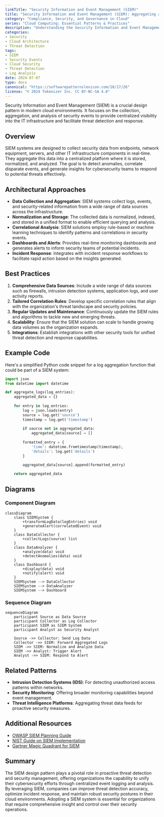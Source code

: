 ```yaml
---
linkTitle: "Security Information and Event Management (SIEM)"
title: "Security Information and Event Management (SIEM): Aggregating and Analyzing Security Events for Threat Detection"
category: "Compliance, Security, and Governance in Cloud"
series: "Cloud Computing: Essential Patterns & Practices"
description: "Understanding the Security Information and Event Management (SIEM) pattern for aggregating and analyzing security events, enabling comprehensive threat detection and response strategies in cloud environments."
categories:
- Security
- Cloud Architecture
- Threat Detection
tags:
- SIEM
- Security Events
- Cloud Security
- Threat Detection
- Log Analysis
date: 2024-07-07
type: docs
canonical: "https://softwarepatternslexicon.com/18/17/26"
license: "© 2024 Tokenizer Inc. CC BY-NC-SA 4.0"
---
```


Security Information and Event Management (SIEM) is a crucial design pattern in modern cloud environments. It focuses on the collection, aggregation, and analysis of security events to provide centralized visibility into the IT infrastructure and facilitate threat detection and response.

## Overview

SIEM systems are designed to collect security data from endpoints, network equipment, servers, and other IT infrastructure components in real-time. They aggregate this data into a centralized platform where it is stored, normalized, and analyzed. The goal is to detect anomalies, correlate disparate events, and generate insights for cybersecurity teams to respond to potential threats effectively.

## Architectural Approaches

- **Data Collection and Aggregation**: SIEM systems collect logs, events, and security-related information from a wide range of data sources across the infrastructure.
- **Normalization and Storage**: The collected data is normalized, indexed, and stored in a unified format to enable efficient querying and analysis.
- **Correlational Analysis**: SIEM solutions employ rule-based or machine learning techniques to identify patterns and correlations in security events.
- **Dashboards and Alerts**: Provides real-time monitoring dashboards and generates alerts to inform security teams of potential incidents.
- **Incident Response**: Integrates with incident response workflows to facilitate rapid action based on the insights generated.

## Best Practices

1. **Comprehensive Data Sources**: Include a wide range of data sources such as firewalls, intrusion detection systems, application logs, and user activity reports.
2. **Tailored Correlation Rules**: Develop specific correlation rules that align with the organization's threat landscape and security policies.
3. **Regular Updates and Maintenance**: Continuously update the SIEM rules and algorithms to tackle new and emerging threats.
4. **Scalability**: Ensure that the SIEM solution can scale to handle growing data volumes as the organization expands.
5. **Integrations**: Establish integrations with other security tools for unified threat detection and response capabilities.

## Example Code

Here's a simplified Python code snippet for a log aggregation function that could be part of a SIEM system:

```python
import json
from datetime import datetime

def aggregate_logs(log_entries):
    aggregated_data = {}
    
    for entry in log_entries:
        log = json.loads(entry)
        source = log.get('source')
        timestamp = log.get('timestamp')
        
        if source not in aggregated_data:
            aggregated_data[source] = []
        
        formatted_entry = {
            'time': datetime.fromtimestamp(timestamp),
            'details': log.get('details')
        }
        
        aggregated_data[source].append(formatted_entry)

    return aggregated_data
```

## Diagrams

### Component Diagram

```mermaid
classDiagram
    class SIEMSystem {
        +transformLogData(logEntries) void
        +generateAlert(correlatedEvent) void
    }
    class DataCollector {
        +collectLogs(source) list
    }
    class DataAnalyzer {
        +analyze(data) void
        +detectAnomalies(data) void
    }
    class Dashboard {
        +display(data) void
        +notify(alert) void
    }
    SIEMSystem --> DataCollector
    SIEMSystem --> DataAnalyzer
    SIEMSystem --> Dashboard
```

### Sequence Diagram

```mermaid
sequenceDiagram
    participant Source as Data Source
    participant Collector as Log Collector
    participant SIEM as SIEM System
    participant Analyst as Security Analyst

    Source ->> Collector: Send Log Data
    Collector ->> SIEM: Forward Aggregated Logs
    SIEM ->> SIEM: Normalize and Analyze Data
    SIEM ->> Analyst: Trigger Alert
    Analyst ->> SIEM: Respond to Alert
```

## Related Patterns

- **Intrusion Detection Systems (IDS)**: For detecting unauthorized access patterns within networks.
- **Security Monitoring**: Offering broader monitoring capabilities beyond event management.
- **Threat Intelligence Platforms**: Aggregating threat data feeds for proactive security measures.

## Additional Resources

- [OWASP SIEM Planning Guide](https://owasp.org/www-community/Project_SIAM)
- [NIST Guide on SIEM Implementation](https://csrc.nist.gov/publications/detail/sp/800-92/final)
- [Gartner Magic Quadrant for SIEM](https://www.gartner.com/en/research/magic-quadrant/security-information-event-management)

## Summary

The SIEM design pattern plays a pivotal role in proactive threat detection and security management, offering organizations the capability to unify their cybersecurity efforts through centralized event logging and analysis. By leveraging SIEM, companies can improve threat detection accuracy, optimize incident response, and maintain robust security postures in their cloud environments. Adopting a SIEM system is essential for organizations that require comprehensive insight and control over their security operations.
